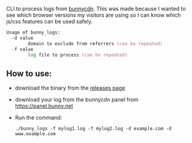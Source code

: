 CLI to process logs from [bunnycdn](https://bunny.net). This was made because I wanted to see which browser versions my visitors are using so I can know which js/css features can be used safely.

```zsh
Usage of bunny_logs:
  -d value
        domain to exclude from referrers (can be repeated)
  -f value
        log file to process (can be repeated)
```

## How to use:

- download the binary from the [releases page](https://github.com/jinyus/bunny_logs/releases)

- download your log from the bunnycdn panel from https://panel.bunny.net

- Run the command:

      ./bunny_logs -f mylog1.log -f mylog2.log -d example.com -d www.example.com
